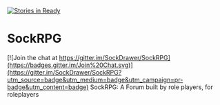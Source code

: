 [![Stories in Ready](https://badge.waffle.io/SockDrawer/SockRPG.png?label=ready&title=Ready)](https://waffle.io/SockDrawer/SockRPG)
# SockRPG

[![Join the chat at https://gitter.im/SockDrawer/SockRPG](https://badges.gitter.im/Join%20Chat.svg)](https://gitter.im/SockDrawer/SockRPG?utm_source=badge&utm_medium=badge&utm_campaign=pr-badge&utm_content=badge)
SockRPG: A Forum built by role players, for roleplayers
